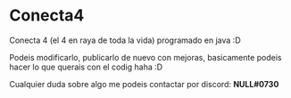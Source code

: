 # Conecta4
Conecta 4 (el 4 en raya de toda la vida) programado en java :D

Podeis modificarlo, publicarlo de nuevo con mejoras, basicamente podeis hacer lo que querais con el codig haha :D

Cualquier duda sobre algo me podeis contactar por discord: **NULL#0730**
